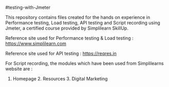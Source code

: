 #testing-with-Jmeter

This repository contains files created for the hands on experience in Performance testing, Load testing, API testing and Script recording using Jmeter, a certified course provided by Simplilearn SkillUp.

Reference site used for Performance testing & Load testing : https://www.simplilearn.com

Reference site used for API testing : https://reqres.in

For Script recording, the modules which have been used from Simplilearns website are :
1. Homepage 2. Resources 3. Digital Marketing
